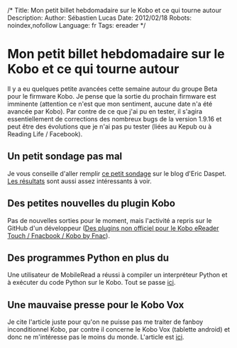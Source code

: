 /*
Title: Mon petit billet hebdomadaire sur le Kobo et ce qui tourne autour
Description: 
Author: Sébastien Lucas
Date: 2012/02/18
Robots: noindex,nofollow
Language: fr
Tags: ereader
*/
# Mon petit billet hebdomadaire sur le Kobo et ce qui tourne autour

Il y a eu quelques petite avancées cette semaine autour du groupe Beta pour le firmware Kobo. Je pense que la sortie du prochain firmware est imminente (attention ce n'est que mon sentiment, aucune date n'a été avancée par Kobo). Par contre de ce que j'ai pu en tester, il s'agira essentiellement de corrections des nombreux bugs de la version 1.9.16 et peut être des évolutions que je n'ai pas pu tester (liées au Kepub ou à Reading Life / Facebook).

## Un petit sondage pas mal

Je vous conseille d'aller remplir [ce petit sondage](http://n.survol.fr/n/votre-solution-de-lecture-attendue-pour-le-livre-numerique) sur le blog d'Eric Daspet. [Les résultats](https://docs.google.com/spreadsheet/viewanalytics?formkey=dHRmWGVzTjBXVzhjUlBKdHRkdHJaUlE6MQ) sont aussi assez intéressants à voir.
## Des petites nouvelles du plugin Kobo

Pas de nouvelles sorties pour le moment, mais l'activité a repris sur le GitHub d'un développeur ([Des plugins non officiel pour le Kobo eReader Touch / Fnacbook / Kobo by Fnac](/blog/kobo-ereader-touch-plugin-1)).
## Des programmes Python en plus du

Une utilisateur de MobileRead a réussi à compiler un interpréteur Python et à exécuter du code Python sur le Kobo. Tout se passe [ici](http://www.mobileread.com/forums/showthread.php?p=1970374).
## Une mauvaise presse pour le Kobo Vox

Je cite l'article juste pour qu'on ne puisse pas me traiter de fanboy inconditionnel Kobo, par contre il concerne le Kobo Vox (tablette android) et donc ne m'intéresse pas le moins du monde. L'article est [ici](http://www.actualitte.com/actualite/lecture-numerique/tablettes/application-kobo-vox-une-cabale-contre-kobo-32033.htm).
